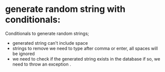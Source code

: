 # generate random string with conditionals:

Conditionals to generate random strings; 

-  generated  string can't include space
-  strings to remove we need to type after comma or enter, all spaces will be ignored
-  we need to check if the generated string exists in the database if so, we need to throw an exception
.
